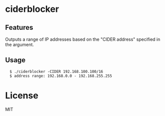 # ciderblocker

## Features
Outputs a range of IP addresses based on the "CIDER address" specified in the argument.

## Usage
```
  $ ./ciderblocker -CIDER 192.168.100.100/16
  $ address range: 192.168.0.0 - 192.168.255.255
```
# License
MIT
